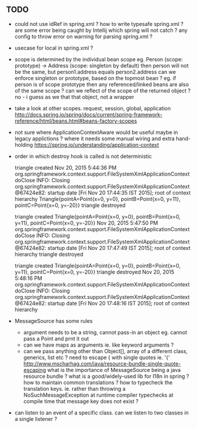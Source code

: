## TODO

- could not use idRef in spring.xml ?
  how to write typesafe spring.xml ?
  are some error being caught by Intellij
  which spring will not catch ?
  any config to throw error on warning for parsing spring.xml ?
- usecase for local in spring.xml ?
- scope is determined by the individual bean scope
  eg. Person (scope: prototype) -> Address (scope: singleton by default)
  then person will not be the same, but person1.address equals person2.address
  can we enforce singleton or prototype,  based on the topmost bean ?
  eg. if person is of scope prototype then any referenced/linked beans are also
  of the same scope ?
  can we reflect of the scope of the returned object ?
  no - i guess as we that that object, not a wrapper
- take a look at other scopes. request, session, global, application
  http://docs.spring.io/spring/docs/current/spring-framework-reference/html/beans.html#beans-factory-scopes
- not sure where ApplicationContextAware would be useful
  maybe in legacy applictions ?
  where it needs some manual wiring and extra hand-holding
  https://spring.io/understanding/application-context
- order in which destroy hook is called is not deterministic

  triangle created
  Nov 20, 2015 5:44:36 PM org.springframework.context.support.FileSystemXmlApplicationContext doClose
  INFO: Closing org.springframework.context.support.FileSystemXmlApplicationContext@67424e82: startup date [Fri Nov 20 17:44:35 IST 2015]; root of context hierarchy
  Triangle{pointA=Point{x=0, y=0}, pointB=Point{x=0, y=11}, pointC=Point{x=0, y=-20}}
  triangle destroyed

  triangle created
  Triangle{pointA=Point{x=0, y=0}, pointB=Point{x=0, y=11}, pointC=Point{x=0, y=-20}}
  Nov 20, 2015 5:47:50 PM org.springframework.context.support.FileSystemXmlApplicationContext doClose
  INFO: Closing org.springframework.context.support.FileSystemXmlApplicationContext@67424e82: startup date [Fri Nov 20 17:47:49 IST 2015]; root of context hierarchy
  triangle destroyed

  triangle created
  Triangle{pointA=Point{x=0, y=0}, pointB=Point{x=0, y=11}, pointC=Point{x=0, y=-20}}
  triangle destroyed
  Nov 20, 2015 5:48:16 PM org.springframework.context.support.FileSystemXmlApplicationContext doClose
  INFO: Closing org.springframework.context.support.FileSystemXmlApplicationContext@67424e82: startup date [Fri Nov 20 17:48:16 IST 2015]; root of context hierarchy

- MessageSource has some rules
  - argument needs to be a string, cannot pass-in an object
    eg. cannot pass a Point and prnt it out
  - can we have maps as arguments ie. like keyword arguments ?
  - can we pass anything other than Object[], array of a different class, generics, list etc ?
  need to escape { with single quotes ie. '{'
  http://www.mscharhag.com/java/resource-bundle-single-quote-escaping
  what is the importance of MessageSource being a java resource bundle ?
  what is a good/widely-used lib for I18n in spring ?
  how to maintain common translations ?
  how to typecheck the translation keys. ie. rather than throwing a NoSuchMessageException at runtime
  compiler typechecks at compile time that message key does not exist ?
- can listen to an event of a specific class. can we listen to two classes in a single listener ?
